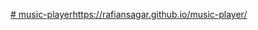 [# music-player](https://rafiansagar.github.io/music-player/)https://rafiansagar.github.io/music-player/
